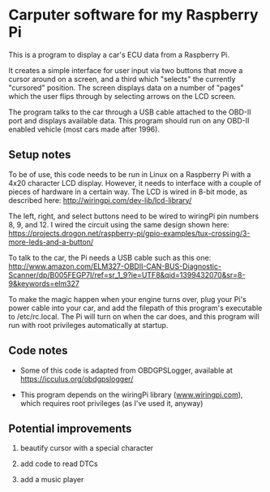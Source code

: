 Carputer software for my Raspberry Pi
=======================================

This is a program to display a car's ECU data from a Raspberry Pi. 

It creates a simple interface for user input via two buttons that move a cursor around on a screen, and a third which "selects" the currently "cursored" position. The screen displays data on a number of "pages" which the user flips through by selecting arrows on the LCD screen. 

The program talks to the car through a USB cable attached to the OBD-II port and displays available data. This program should run on any OBD-II enabled vehicle (most cars made after 1996). 

Setup notes
----------------------
To be of use, this code needs to be run in Linux on a Raspberry Pi with a 4x20 character LCD display. However, it needs to interface with a couple of pieces of hardware in a certain way. The LCD is wired in 8-bit mode, as described here:
http://wiringpi.com/dev-lib/lcd-library/

The left, right, and select buttons need to be wired to wiringPi pin numbers 8, 9, and 12. I wired the circuit using the same design shown here:
https://projects.drogon.net/raspberry-pi/gpio-examples/tux-crossing/3-more-leds-and-a-button/

To talk to the car, the Pi needs a USB cable such as this one: 
http://www.amazon.com/ELM327-OBDII-CAN-BUS-Diagnostic-Scanner/dp/B005FEGP7I/ref=sr_1_9?ie=UTF8&qid=1399432070&sr=8-9&keywords=elm327

To make the magic happen when your engine turns over, plug your Pi's power cable into your car, and add the filepath of this program's executable to /etc/rc.local. The Pi will turn on when the car does, and this program will run with root privileges automatically at startup.


Code notes
----------------------

- Some of this code is adapted from OBDGPSLogger, available at https://icculus.org/obdgpslogger/

- This program depends on the wiringPi library (www.wiringpi.com), which requires root privileges (as I've used it, anyway)


Potential improvements
------------------------

1. beautify cursor with a special character

2. add code to read DTCs

3. add a music player




